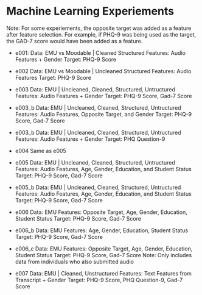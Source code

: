 # Machine Learning Experiements

Note: For some experiements, the opposite target was added as a feature after feature selection. For example, if PHQ-9 was being used as the target, the GAD-7 score would have been added as a feature.

- e001:
    Data: EMU vs Moodable | Cleaned Structured
    Features: Audio Features + Gender
    Target: PHQ-9 Score

- e002
    Data: EMU vs Moodable | Uncleaned Structured
    Features: Audio Features
    Target: PHQ-9 Score

- e003
    Data: EMU | Uncleaned, Cleaned, Structured, Untructured
    Features: Audio Features + Gender
    Target: PHQ-9 Score, Gad-7 Score

- e003_b
    Data: EMU | Uncleaned, Cleaned, Structured, Untructured
    Features: Audio Features, Opposite Target, and Gender
    Target: PHQ-9 Score, Gad-7 Score

- e003_b
    Data: EMU | Uncleaned, Cleaned, Structured, Untructured
    Features: Audio Features + Gender
    Target: PHQ Question-9

- e004
    Same as e005
    
- e005
    Data: EMU | Uncleaned, Cleaned, Structured, Untructured
    Features: Audio Features, Age, Gender, Education, and Student Status
    Target: PHQ-9 Score, Gad-7 Score

- e005_b
    Data: EMU | Uncleaned, Cleaned, Structured, Untructured
    Features: Audio Features, Age, Gender, Education, and Student Status
    Target: PHQ-9 Score, Gad-7 Score

- e006
    Data: EMU
    Features: Opposite Target, Age, Gender, Education, Student Status
    Target: PHQ-9 Score, Gad-7 Score

- e006_b
    Data: EMU
    Features: Age, Gender, Education, Student Status
    Target: PHQ-9 Score, Gad-7 Score

- e006_c
    Data: EMU
    Features: Opposite Target, Age, Gender, Education, Student Status
    Target: PHQ-9 Score, Gad-7 Score
    Note: Only includes data from individuals who also submitted audio

- e007
    Data: EMU | Cleaned, Unstructured
    Features: Text Features from Transcript + Gender
    Target: PHQ-9 Score, PHQ Question-9, Gad-7 Score
